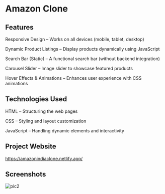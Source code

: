 # Amazon Clone

## Features
Responsive Design – Works on all devices (mobile, tablet, desktop)

Dynamic Product Listings – Display products dynamically using JavaScript

Search Bar (Static) – A functional search bar (without backend integration)

Carousel Slider – Image slider to showcase featured products

Hover Effects & Animations – Enhances user experience with CSS animations

## Technologies Used
HTML – Structuring the web pages

CSS – Styling and layout customization

JavaScript – Handling dynamic elements and interactivity

## Project Website

https://amazonindiaclone.netlify.app/

## Screenshots

![pic2](https://github.com/user-attachments/assets/f0764bce-08ba-46ea-a0d0-021549fea0f0)
